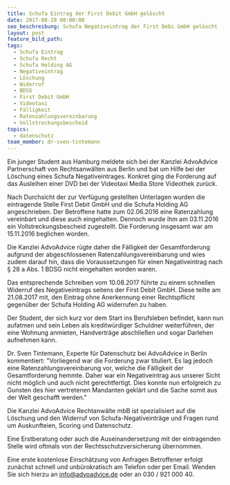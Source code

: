 ```yaml
---
title: Schufa Eintrag der First Debit GmbH gelöscht
date: 2017-08-28 00:00:00
seo_beschreibung: Schufa Negativeintrag der First Debi GmbH gelöscht
layout: post
feature_bild_path:
tags:
  - Schufa Eintrag
  - Schufa Recht
  - Schufa Holding AG
  - Negativeintrag
  - Löschung
  - Widerruf
  - BDSG
  - First Debit GmbH
  - Videotaxi
  - Fälligkeit
  - Ratenzahlungsvereinbarung
  - Vollstreckungsbescheid
topics:
  - datenschutz
team_member: dr-sven-tintemann
---
```



Ein junger Student aus Hamburg meldete sich bei der Kanzlei AdvoAdvice Partnerschaft von Rechtsanw&auml;lten aus Berlin und bat um Hilfe bei der L&ouml;schung eines Schufa Negativeintrages. Konkret ging die Forderung auf das Ausleihen einer DVD bei der Videotaxi Media Store Videothek zur&uuml;ck.

Nach Durchsicht der zur Verf&uuml;gung gestellten Unterlagen wurden die eintragende Stelle First Debit GmbH und die Schufa Holding AG angeschrieben. Der Betroffene hatte zum 02.06.2016 eine Ratenzahlung vereinbart und diese auch eingehalten. Dennoch wurde ihm am 03.11.2016 ein Vollstreckungsbescheid zugestellt. Die Forderung insgesamt war am 15.11.2016 beglichen worden.

Die Kanzlei AdvoAdvice r&uuml;gte daher die F&auml;lligkeit der Gesamtforderung aufgrund der abgeschlossenen Ratenzahlungsvereinbarung und wies zudem darauf hin, dass die Voraussetzungen f&uuml;r einen Negativeintrag nach &sect; 28 a Abs. 1 BDSG nicht eingehalten worden waren.

Das entsprechende Schreiben vom 10.08.2017 f&uuml;hrte zu einem schnellen Widerruf des Negativeintrags seitens der First Debit GmbH. Diese teilte am 21.08.2017 mit, den Eintrag ohne Anerkennung einer Rechtspflicht gegen&uuml;ber der Schufa Holding AG widerrufen zu haben.&nbsp;

Der Student, der sich kurz vor dem Start ins Berufsleben befindet, kann nun aufatmen und sein Leben als kreditw&uuml;rdiger Schuldner weiterf&uuml;hren, der eine Wohnung anmieten, Handvertr&auml;ge abschlie&szlig;en und sogar Darlehen aufnehmen kann.

Dr. Sven Tintemann, Experte f&uuml;r Datenschutz bei AdvoAdvice in Berlin kommentiert: "Vorliegend war die Forderung zwar tituliert. Es lag jedoch eine Ratenzahlungsvereinbarung vor, welche die F&auml;lligkeit der Gesamtforderung hemmte. Daher war ein Negativeintrag aus unserer Sicht nicht m&ouml;glich und auch nicht gerechtfertigt. Dies konnte nun erfolgreich zu Gunsten des hier vertretenen Mandanten gekl&auml;rt und die Sache somit aus der Welt geschafft werden."

Die Kanzlei AdvoAdvice Rechtanw&auml;lte mbB ist spezialisiert auf die L&ouml;schung und den Widerruf von Schufa-Negativeintr&auml;ge und Fragen rund um Auskunfteien, Scoring und Datenschutz.

Eine Erstberatung oder auch die Auseinandersetzung mit der eintragenden Stelle wird oftmals von der Rechtsschutzversicherung &uuml;bernommen.

Eine erste kostenlose Einsch&auml;tzung von Anfragen Betroffener erfolgt zun&auml;chst schnell und unb&uuml;rokratisch am Telefon oder per Email. Wenden Sie sich hierzu an info@advoadvice.de oder an 030 / 921 000 40.

&nbsp;
